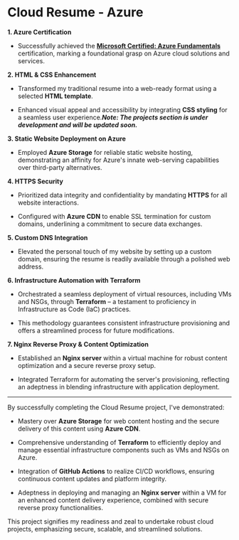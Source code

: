 # Cloud Resume - Azure

**1. Azure Certification**

* Successfully achieved the [**Microsoft Certified: Azure Fundamentals**](https://learn.microsoft.com/en-us/users/drathell-8407/credentials/d0708f3ebf976c07) certification, marking a foundational grasp on Azure cloud solutions and services.

**2. HTML & CSS Enhancement**

* Transformed my traditional resume into a web-ready format using a selected **HTML template**.
  
* Enhanced visual appeal and accessibility by integrating **CSS styling** for a seamless user experience._**Note: The projects section is under development and will be updated soon.**_
  

**3. Static Website Deployment on Azure**

* Employed **Azure Storage** for reliable static website hosting, demonstrating an affinity for Azure's innate web-serving capabilities over third-party alternatives.

**4. HTTPS Security**

* Prioritized data integrity and confidentiality by mandating **HTTPS** for all website interactions.
  
* Configured with **Azure CDN** to enable SSL termination for custom domains, underlining a commitment to secure data exchanges.
  

**5. Custom DNS Integration**

* Elevated the personal touch of my website by setting up a custom domain, ensuring the resume is readily available through a polished web address.

**6. Infrastructure Automation with Terraform**

* Orchestrated a seamless deployment of virtual resources, including VMs and NSGs, through **Terraform** – a testament to proficiency in Infrastructure as Code (IaC) practices.
  
* This methodology guarantees consistent infrastructure provisioning and offers a streamlined process for future modifications.
  

**7. Nginx Reverse Proxy & Content Optimization**

* Established an **Nginx server** within a virtual machine for robust content optimization and a secure reverse proxy setup.
  
* Integrated Terraform for automating the server's provisioning, reflecting an adeptness in blending infrastructure with application deployment.

---

By successfully completing the Cloud Resume project, I've demonstrated:

* Mastery over **Azure Storage** for web content hosting and the secure delivery of this content using **Azure CDN**.
  
* Comprehensive understanding of **Terraform** to efficiently deploy and manage essential infrastructure components such as VMs and NSGs on Azure.
  
* Integration of **GitHub Actions** to realize CI/CD workflows, ensuring continuous content updates and platform integrity.
  
* Adeptness in deploying and managing an **Nginx server** within a VM for an enhanced content delivery experience, combined with secure reverse proxy functionalities.
  

This project signifies my readiness and zeal to undertake robust cloud projects, emphasizing secure, scalable, and streamlined solutions.
